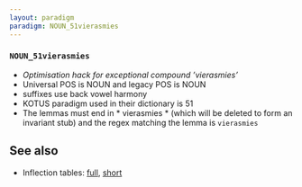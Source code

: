 ```yaml
---
layout: paradigm
paradigm: NOUN_51vierasmies
---
```

### ` NOUN_51vierasmies `

* _Optimisation hack for exceptional compound ’vierasmies’_
* Universal POS is NOUN and legacy POS is NOUN
* suffixes use back vowel harmony
* KOTUS paradigm used in their dictionary is 51
* The lemmas must end in * vierasmies * (which will be deleted to form an invariant stub) and the regex matching the lemma is ` vierasmies `

## See also

* Inflection tables: [full](gen/5/vierasmies.html), [short](gen/5/vierasmies_wikt.html)

